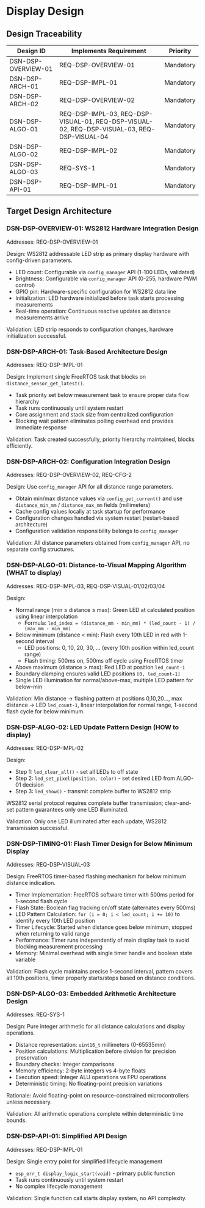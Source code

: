 # Display Design

## Design Traceability

| Design ID | Implements Requirement | Priority |
|-----------|------------------------|----------|
| DSN-DSP-OVERVIEW-01 | REQ-DSP-OVERVIEW-01 | Mandatory |
| DSN-DSP-ARCH-01 | REQ-DSP-IMPL-01 | Mandatory |
| DSN-DSP-ARCH-02 | REQ-DSP-OVERVIEW-02 | Mandatory |
| DSN-DSP-ALGO-01 | REQ-DSP-IMPL-03, REQ-DSP-VISUAL-01, REQ-DSP-VISUAL-02, REQ-DSP-VISUAL-03, REQ-DSP-VISUAL-04 | Mandatory |
| DSN-DSP-ALGO-02 | REQ-DSP-IMPL-02 | Mandatory |
| DSN-DSP-ALGO-03 | REQ-SYS-1 | Mandatory |
| DSN-DSP-API-01 | REQ-DSP-IMPL-01 | Mandatory |

## Target Design Architecture

### DSN-DSP-OVERVIEW-01: WS2812 Hardware Integration Design
Addresses: REQ-DSP-OVERVIEW-01

Design: WS2812 addressable LED strip as primary display hardware with config-driven parameters.

- LED count: Configurable via `config_manager` API (1-100 LEDs, validated)
- Brightness: Configurable via `config_manager` API (0-255, hardware PWM control)
- GPIO pin: Hardware-specific configuration for WS2812 data line
- Initialization: LED hardware initialized before task starts processing measurements
- Real-time operation: Continuous reactive updates as distance measurements arrive

Validation: LED strip responds to configuration changes, hardware initialization successful.

### DSN-DSP-ARCH-01: Task-Based Architecture Design
Addresses: REQ-DSP-IMPL-01

Design: Implement single FreeRTOS task that blocks on `distance_sensor_get_latest()`.

- Task priority set below measurement task to ensure proper data flow hierarchy
- Task runs continuously until system restart
- Core assignment and stack size from centralized configuration
- Blocking wait pattern eliminates polling overhead and provides immediate response

Validation: Task created successfully, priority hierarchy maintained, blocks efficiently.

### DSN-DSP-ARCH-02: Configuration Integration Design
Addresses: REQ-DSP-OVERVIEW-02, REQ-CFG-2

Design: Use `config_manager` API for all distance range parameters.

- Obtain min/max distance values via `config_get_current()` and use `distance_min_mm` / `distance_max_mm` fields (millimeters)
- Cache config values locally at task startup for performance
- Configuration changes handled via system restart (restart-based architecture)
- Configuration validation responsibility belongs to `config_manager`

Validation: All distance parameters obtained from `config_manager` API, no separate config structures.

### DSN-DSP-ALGO-01: Distance-to-Visual Mapping Algorithm (WHAT to display)
Addresses: REQ-DSP-IMPL-03, REQ-DSP-VISUAL-01/02/03/04

Design:

- Normal range (min ≤ distance ≤ max): Green LED at calculated position using linear interpolation
  - Formula: `led_index = (distance_mm - min_mm) * (led_count - 1) / (max_mm - min_mm)`
- Below minimum (distance < min): Flash every 10th LED in red with 1-second interval
  - LED positions: 0, 10, 20, 30, ... (every 10th position within led_count range)
  - Flash timing: 500ms on, 500ms off cycle using FreeRTOS timer
- Above maximum (distance > max): Red LED at position `led_count-1`
- Boundary clamping ensures valid LED positions `[0, led_count-1]`
- Single LED illumination for normal/above-max, multiple LED pattern for below-min

Validation: Min distance → flashing pattern at positions 0,10,20..., max distance → LED `led_count-1`, 
           linear interpolation for normal range, 1-second flash cycle for below minimum.

### DSN-DSP-ALGO-02: LED Update Pattern Design (HOW to display)
Addresses: REQ-DSP-IMPL-02

Design:

- Step 1: `led_clear_all()` - set all LEDs to off state
- Step 2: `led_set_pixel(position, color)` - set desired LED from ALGO-01 decision
- Step 3: `led_show()` - transmit complete buffer to WS2812 strip

WS2812 serial protocol requires complete buffer transmission; clear-and-set pattern guarantees only one LED illuminated.

Validation: Only one LED illuminated after each update, WS2812 transmission successful.

### DSN-DSP-TIMING-01: Flash Timer Design for Below Minimum Display
Addresses: REQ-DSP-VISUAL-03

Design: FreeRTOS timer-based flashing mechanism for below minimum distance indication.

- Timer Implementation: FreeRTOS software timer with 500ms period for 1-second flash cycle
- Flash State: Boolean flag tracking on/off state (alternates every 500ms)
- LED Pattern Calculation: `for (i = 0; i < led_count; i += 10)` to identify every 10th LED position
- Timer Lifecycle: Started when distance goes below minimum, stopped when returning to valid range
- Performance: Timer runs independently of main display task to avoid blocking measurement processing
- Memory: Minimal overhead with single timer handle and boolean state variable

Validation: Flash cycle maintains precise 1-second interval, pattern covers all 10th positions, 
           timer properly starts/stops based on distance conditions.

### DSN-DSP-ALGO-03: Embedded Arithmetic Architecture Design
Addresses: REQ-SYS-1

Design: Pure integer arithmetic for all distance calculations and display operations.

- Distance representation: `uint16_t` millimeters (0-65535mm)
- Position calculations: Multiplication before division for precision preservation
- Boundary checks: Integer comparisons
- Memory efficiency: 2-byte integers vs 4-byte floats
- Execution speed: Integer ALU operations vs FPU operations
- Deterministic timing: No floating-point precision variations

Rationale: Avoid floating-point on resource-constrained microcontrollers unless necessary.

Validation: All arithmetic operations complete within deterministic time bounds.

### DSN-DSP-API-01: Simplified API Design
Addresses: REQ-DSP-IMPL-01

Design: Single entry point for simplified lifecycle management

- `esp_err_t display_logic_start(void)` - primary public function
- Task runs continuously until system restart
- No complex lifecycle management

Validation: Single function call starts display system, no API complexity.
